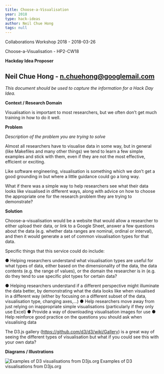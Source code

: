 ```yaml
---
title: Choose-a-Visualisation
year: 2018
type: hack-ideas
author: Neil Chue Hong
tags: null
---
```


Collaborations Workshop 2018 - 2018-03-26

Choose-a-Visualisation - HP2-CW18

**Hackday Idea Proposer**

Neil Chue Hong - n.chuehong@googlemail.com
---

*This document should be used to capture the information for a Hack Day Idea.*

**Context / Research Domain**

Visualisation is important to most researchers, but we often don’t get much training in how to do it well.

**Problem**

*Description of the problem you are trying to solve*

Almost all researchers have to visualise data in some way, but in general (like Makefiles and
 many other things) we tend to learn a few simple examples and stick with them, even if they are not the most effective, efficient or exciting.

Like software engineering, visualisation is something which we don’t get a good grounding in but where a little guidance could go a long way.

What if there was a simple way to help researchers see what their data looks like visualised in different ways, along with advice on how to choose the appropriate one for the research
 problem they are trying to demonstrate?

**Solution**

Choose-a-visualisation would be a website that would allow a researcher to either upload their data, or link to a Google Sheet, answer a few questions about the data (e.g. whether data
ranges are nominal, ordinal or interval), and then it would generate a set of common visualisation types for that data.

Specific things that this service could do include:

● Helping researchers understand what visualisation types are useful for what types of data, either based on the dimensionality of the data, the data contents (e.g. the range of values), or the domain the researcher is in (e.g. do they tend to use specific plot types for certain data?

● Helping researchers understand if a different perspective might illuminate the data better, by demonstrating what the data looks like when visualised in a different way (either by focusing on a different subset of the data, visualisation type, changing axes,...)
● Help researchers move away from just relying on inappropriate simple visualisations (particularly if they only use Excel)
● Provide a way of downloading visualisation images for use
● Help reinforce good practice on the questions you should ask when visualising data

The D3.js gallery (https://github.com/d3/d3/wiki/Gallery) is a great way of seeing the different
 types of visualisation but what if you could see this with your own data?

**Diagrams / Illustrations**

![Examples of D3 visualisations from D3js.org](../images/cw18-d3.jpg)
Examples of D3 visualisations from D3js.org

